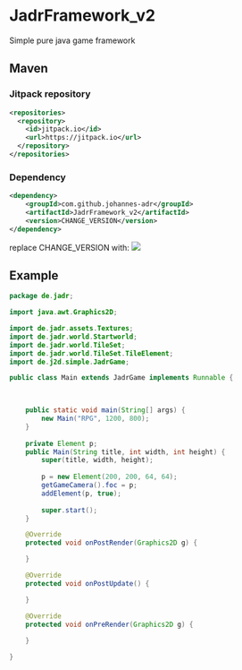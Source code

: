 # JadrFramework_v2
Simple pure java game framework


## Maven

### Jitpack repository
```XML
<repositories>
  <repository>
    <id>jitpack.io</id>
    <url>https://jitpack.io</url>
  </repository>
</repositories>
```

### Dependency
```XML
<dependency>
	<groupId>com.github.johannes-adr</groupId>
	<artifactId>JadrFramework_v2</artifactId>
	<version>CHANGE_VERSION</version>
</dependency>
```
replace CHANGE_VERSION with:
[![](https://jitpack.io/v/johannes-adr/JadrFramework_v2.svg)](https://jitpack.io/#johannes-adr/JadrFramework_v2)

## Example

```Java
package de.jadr;

import java.awt.Graphics2D;

import de.jadr.assets.Textures;
import de.jadr.world.Startworld;
import de.jadr.world.TileSet;
import de.jadr.world.TileSet.TileElement;
import de.j2d.simple.JadrGame;

public class Main extends JadrGame implements Runnable {


	
	public static void main(String[] args) {
		new Main("RPG", 1200, 800);
	}
	
	private Element p;
	public Main(String title, int width, int height) {
		super(title, width, height);
		
		p = new Element(200, 200, 64, 64);
		getGameCamera().foc = p;
		addElement(p, true);
		
		super.start();
	}

	@Override
	protected void onPostRender(Graphics2D g) {

	}

	@Override
	protected void onPostUpdate() {

	}

	@Override
	protected void onPreRender(Graphics2D g) {
		
	}

}
```
